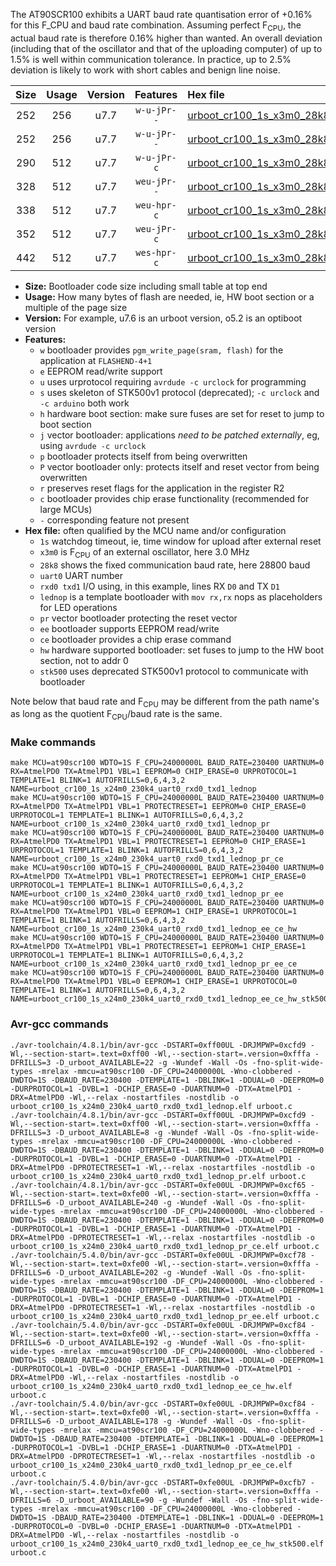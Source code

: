 The AT90SCR100 exhibits a UART baud rate quantisation error of +0.16% for this F_CPU and baud rate combination. Assuming perfect F<sub>CPU</sub>, the actual baud rate is therefore 0.16% higher than wanted. An overall deviation (including that of the oscillator and that of the uploading computer) of up to 1.5% is well within communication tolerance. In practice, up to 2.5% deviation is likely to work with short cables and benign line noise.

|Size|Usage|Version|Features|Hex file|
|:-:|:-:|:-:|:-:|:--|
|252|256|u7.7|`w-u-jPr--`|[urboot_cr100_1s_x3m0_28k8_uart0_rxd0_txd1_lednop.hex](https://raw.githubusercontent.com/stefanrueger/urboot.hex/main/mcus/at90scr100/watchdog_1_s/external_oscillator_x/%2B3m000000_hz/%2B%2B28k8_baud/uart0_rxd0_txd1/lednop/urboot_cr100_1s_x3m0_28k8_uart0_rxd0_txd1_lednop.hex)|
|252|256|u7.7|`w-u-jPr--`|[urboot_cr100_1s_x3m0_28k8_uart0_rxd0_txd1_lednop_pr.hex](https://raw.githubusercontent.com/stefanrueger/urboot.hex/main/mcus/at90scr100/watchdog_1_s/external_oscillator_x/%2B3m000000_hz/%2B%2B28k8_baud/uart0_rxd0_txd1/lednop/urboot_cr100_1s_x3m0_28k8_uart0_rxd0_txd1_lednop_pr.hex)|
|290|512|u7.7|`w-u-jPr-c`|[urboot_cr100_1s_x3m0_28k8_uart0_rxd0_txd1_lednop_pr_ce.hex](https://raw.githubusercontent.com/stefanrueger/urboot.hex/main/mcus/at90scr100/watchdog_1_s/external_oscillator_x/%2B3m000000_hz/%2B%2B28k8_baud/uart0_rxd0_txd1/lednop/urboot_cr100_1s_x3m0_28k8_uart0_rxd0_txd1_lednop_pr_ce.hex)|
|328|512|u7.7|`weu-jPr--`|[urboot_cr100_1s_x3m0_28k8_uart0_rxd0_txd1_lednop_pr_ee.hex](https://raw.githubusercontent.com/stefanrueger/urboot.hex/main/mcus/at90scr100/watchdog_1_s/external_oscillator_x/%2B3m000000_hz/%2B%2B28k8_baud/uart0_rxd0_txd1/lednop/urboot_cr100_1s_x3m0_28k8_uart0_rxd0_txd1_lednop_pr_ee.hex)|
|338|512|u7.7|`weu-hpr-c`|[urboot_cr100_1s_x3m0_28k8_uart0_rxd0_txd1_lednop_ee_ce_hw.hex](https://raw.githubusercontent.com/stefanrueger/urboot.hex/main/mcus/at90scr100/watchdog_1_s/external_oscillator_x/%2B3m000000_hz/%2B%2B28k8_baud/uart0_rxd0_txd1/lednop/urboot_cr100_1s_x3m0_28k8_uart0_rxd0_txd1_lednop_ee_ce_hw.hex)|
|352|512|u7.7|`weu-jPr-c`|[urboot_cr100_1s_x3m0_28k8_uart0_rxd0_txd1_lednop_pr_ee_ce.hex](https://raw.githubusercontent.com/stefanrueger/urboot.hex/main/mcus/at90scr100/watchdog_1_s/external_oscillator_x/%2B3m000000_hz/%2B%2B28k8_baud/uart0_rxd0_txd1/lednop/urboot_cr100_1s_x3m0_28k8_uart0_rxd0_txd1_lednop_pr_ee_ce.hex)|
|442|512|u7.7|`wes-hpr-c`|[urboot_cr100_1s_x3m0_28k8_uart0_rxd0_txd1_lednop_ee_ce_hw_stk500.hex](https://raw.githubusercontent.com/stefanrueger/urboot.hex/main/mcus/at90scr100/watchdog_1_s/external_oscillator_x/%2B3m000000_hz/%2B%2B28k8_baud/uart0_rxd0_txd1/lednop/urboot_cr100_1s_x3m0_28k8_uart0_rxd0_txd1_lednop_ee_ce_hw_stk500.hex)|

- **Size:** Bootloader code size including small table at top end
- **Usage:** How many bytes of flash are needed, ie, HW boot section or a multiple of the page size
- **Version:** For example, u7.6 is an urboot version, o5.2 is an optiboot version
- **Features:**
  + `w` bootloader provides `pgm_write_page(sram, flash)` for the application at `FLASHEND-4+1`
  + `e` EEPROM read/write support
  + `u` uses urprotocol requiring `avrdude -c urclock` for programming
  + `s` uses skeleton of STK500v1 protocol (deprecated); `-c urclock` and `-c arduino` both work
  + `h` hardware boot section: make sure fuses are set for reset to jump to boot section
  + `j` vector bootloader: applications *need to be patched externally*, eg, using `avrdude -c urclock`
  + `p` bootloader protects itself from being overwritten
  + `P` vector bootloader only: protects itself and reset vector from being overwritten
  + `r` preserves reset flags for the application in the register R2
  + `c` bootloader provides chip erase functionality (recommended for large MCUs)
  + `-` corresponding feature not present
- **Hex file:** often qualified by the MCU name and/or configuration
  + `1s` watchdog timeout, ie, time window for upload after external reset
  + `x3m0` is F<sub>CPU</sub> of an external oscillator, here 3.0 MHz
  + `28k8` shows the fixed communication baud rate, here 28800 baud
  + `uart0` UART number
  + `rxd0 txd1` I/O using, in this example, lines RX `D0` and TX `D1`
  + `lednop` is a template bootloader with `mov rx,rx` nops as placeholders for LED operations
  + `pr` vector bootloader protecting the reset vector
  + `ee` bootloader supports EEPROM read/write
  + `ce` bootloader provides a chip erase command
  + `hw` hardware supported bootloader: set fuses to jump to the HW boot section, not to addr 0
  + `stk500` uses deprecated STK500v1 protocol to communicate with bootloader


Note below that baud rate and F<sub>CPU</sub> may be different from the path name's as long as the quotient F<sub>CPU</sub>/baud rate is the same.

### Make commands
```
make MCU=at90scr100 WDTO=1S F_CPU=24000000L BAUD_RATE=230400 UARTNUM=0 RX=AtmelPD0 TX=AtmelPD1 VBL=1 EEPROM=0 CHIP_ERASE=0 URPROTOCOL=1 TEMPLATE=1 BLINK=1 AUTOFRILLS=0,6,4,3,2 NAME=urboot_cr100_1s_x24m0_230k4_uart0_rxd0_txd1_lednop
make MCU=at90scr100 WDTO=1S F_CPU=24000000L BAUD_RATE=230400 UARTNUM=0 RX=AtmelPD0 TX=AtmelPD1 VBL=1 PROTECTRESET=1 EEPROM=0 CHIP_ERASE=0 URPROTOCOL=1 TEMPLATE=1 BLINK=1 AUTOFRILLS=0,6,4,3,2 NAME=urboot_cr100_1s_x24m0_230k4_uart0_rxd0_txd1_lednop_pr
make MCU=at90scr100 WDTO=1S F_CPU=24000000L BAUD_RATE=230400 UARTNUM=0 RX=AtmelPD0 TX=AtmelPD1 VBL=1 PROTECTRESET=1 EEPROM=0 CHIP_ERASE=1 URPROTOCOL=1 TEMPLATE=1 BLINK=1 AUTOFRILLS=0,6,4,3,2 NAME=urboot_cr100_1s_x24m0_230k4_uart0_rxd0_txd1_lednop_pr_ce
make MCU=at90scr100 WDTO=1S F_CPU=24000000L BAUD_RATE=230400 UARTNUM=0 RX=AtmelPD0 TX=AtmelPD1 VBL=1 PROTECTRESET=1 EEPROM=1 CHIP_ERASE=0 URPROTOCOL=1 TEMPLATE=1 BLINK=1 AUTOFRILLS=0,6,4,3,2 NAME=urboot_cr100_1s_x24m0_230k4_uart0_rxd0_txd1_lednop_pr_ee
make MCU=at90scr100 WDTO=1S F_CPU=24000000L BAUD_RATE=230400 UARTNUM=0 RX=AtmelPD0 TX=AtmelPD1 VBL=0 EEPROM=1 CHIP_ERASE=1 URPROTOCOL=1 TEMPLATE=1 BLINK=1 AUTOFRILLS=0,6,4,3,2 NAME=urboot_cr100_1s_x24m0_230k4_uart0_rxd0_txd1_lednop_ee_ce_hw
make MCU=at90scr100 WDTO=1S F_CPU=24000000L BAUD_RATE=230400 UARTNUM=0 RX=AtmelPD0 TX=AtmelPD1 VBL=1 PROTECTRESET=1 EEPROM=1 CHIP_ERASE=1 URPROTOCOL=1 TEMPLATE=1 BLINK=1 AUTOFRILLS=0,6,4,3,2 NAME=urboot_cr100_1s_x24m0_230k4_uart0_rxd0_txd1_lednop_pr_ee_ce
make MCU=at90scr100 WDTO=1S F_CPU=24000000L BAUD_RATE=230400 UARTNUM=0 RX=AtmelPD0 TX=AtmelPD1 VBL=0 EEPROM=1 CHIP_ERASE=1 URPROTOCOL=0 TEMPLATE=1 BLINK=1 AUTOFRILLS=0,6,4,3,2 NAME=urboot_cr100_1s_x24m0_230k4_uart0_rxd0_txd1_lednop_ee_ce_hw_stk500
```

### Avr-gcc commands
```
./avr-toolchain/4.8.1/bin/avr-gcc -DSTART=0xff00UL -DRJMPWP=0xcfd9 -Wl,--section-start=.text=0xff00 -Wl,--section-start=.version=0xfffa -DFRILLS=3 -D_urboot_AVAILABLE=22 -g -Wundef -Wall -Os -fno-split-wide-types -mrelax -mmcu=at90scr100 -DF_CPU=24000000L -Wno-clobbered -DWDTO=1S -DBAUD_RATE=230400 -DTEMPLATE=1 -DBLINK=1 -DDUAL=0 -DEEPROM=0 -DURPROTOCOL=1 -DVBL=1 -DCHIP_ERASE=0 -DUARTNUM=0 -DTX=AtmelPD1 -DRX=AtmelPD0 -Wl,--relax -nostartfiles -nostdlib -o urboot_cr100_1s_x24m0_230k4_uart0_rxd0_txd1_lednop.elf urboot.c
./avr-toolchain/4.8.1/bin/avr-gcc -DSTART=0xff00UL -DRJMPWP=0xcfd9 -Wl,--section-start=.text=0xff00 -Wl,--section-start=.version=0xfffa -DFRILLS=3 -D_urboot_AVAILABLE=8 -g -Wundef -Wall -Os -fno-split-wide-types -mrelax -mmcu=at90scr100 -DF_CPU=24000000L -Wno-clobbered -DWDTO=1S -DBAUD_RATE=230400 -DTEMPLATE=1 -DBLINK=1 -DDUAL=0 -DEEPROM=0 -DURPROTOCOL=1 -DVBL=1 -DCHIP_ERASE=0 -DUARTNUM=0 -DTX=AtmelPD1 -DRX=AtmelPD0 -DPROTECTRESET=1 -Wl,--relax -nostartfiles -nostdlib -o urboot_cr100_1s_x24m0_230k4_uart0_rxd0_txd1_lednop_pr.elf urboot.c
./avr-toolchain/4.8.1/bin/avr-gcc -DSTART=0xfe00UL -DRJMPWP=0xcf65 -Wl,--section-start=.text=0xfe00 -Wl,--section-start=.version=0xfffa -DFRILLS=6 -D_urboot_AVAILABLE=240 -g -Wundef -Wall -Os -fno-split-wide-types -mrelax -mmcu=at90scr100 -DF_CPU=24000000L -Wno-clobbered -DWDTO=1S -DBAUD_RATE=230400 -DTEMPLATE=1 -DBLINK=1 -DDUAL=0 -DEEPROM=0 -DURPROTOCOL=1 -DVBL=1 -DCHIP_ERASE=1 -DUARTNUM=0 -DTX=AtmelPD1 -DRX=AtmelPD0 -DPROTECTRESET=1 -Wl,--relax -nostartfiles -nostdlib -o urboot_cr100_1s_x24m0_230k4_uart0_rxd0_txd1_lednop_pr_ce.elf urboot.c
./avr-toolchain/5.4.0/bin/avr-gcc -DSTART=0xfe00UL -DRJMPWP=0xcf78 -Wl,--section-start=.text=0xfe00 -Wl,--section-start=.version=0xfffa -DFRILLS=6 -D_urboot_AVAILABLE=202 -g -Wundef -Wall -Os -fno-split-wide-types -mrelax -mmcu=at90scr100 -DF_CPU=24000000L -Wno-clobbered -DWDTO=1S -DBAUD_RATE=230400 -DTEMPLATE=1 -DBLINK=1 -DDUAL=0 -DEEPROM=1 -DURPROTOCOL=1 -DVBL=1 -DCHIP_ERASE=0 -DUARTNUM=0 -DTX=AtmelPD1 -DRX=AtmelPD0 -DPROTECTRESET=1 -Wl,--relax -nostartfiles -nostdlib -o urboot_cr100_1s_x24m0_230k4_uart0_rxd0_txd1_lednop_pr_ee.elf urboot.c
./avr-toolchain/5.4.0/bin/avr-gcc -DSTART=0xfe00UL -DRJMPWP=0xcf84 -Wl,--section-start=.text=0xfe00 -Wl,--section-start=.version=0xfffa -DFRILLS=6 -D_urboot_AVAILABLE=192 -g -Wundef -Wall -Os -fno-split-wide-types -mrelax -mmcu=at90scr100 -DF_CPU=24000000L -Wno-clobbered -DWDTO=1S -DBAUD_RATE=230400 -DTEMPLATE=1 -DBLINK=1 -DDUAL=0 -DEEPROM=1 -DURPROTOCOL=1 -DVBL=0 -DCHIP_ERASE=1 -DUARTNUM=0 -DTX=AtmelPD1 -DRX=AtmelPD0 -Wl,--relax -nostartfiles -nostdlib -o urboot_cr100_1s_x24m0_230k4_uart0_rxd0_txd1_lednop_ee_ce_hw.elf urboot.c
./avr-toolchain/5.4.0/bin/avr-gcc -DSTART=0xfe00UL -DRJMPWP=0xcf84 -Wl,--section-start=.text=0xfe00 -Wl,--section-start=.version=0xfffa -DFRILLS=6 -D_urboot_AVAILABLE=178 -g -Wundef -Wall -Os -fno-split-wide-types -mrelax -mmcu=at90scr100 -DF_CPU=24000000L -Wno-clobbered -DWDTO=1S -DBAUD_RATE=230400 -DTEMPLATE=1 -DBLINK=1 -DDUAL=0 -DEEPROM=1 -DURPROTOCOL=1 -DVBL=1 -DCHIP_ERASE=1 -DUARTNUM=0 -DTX=AtmelPD1 -DRX=AtmelPD0 -DPROTECTRESET=1 -Wl,--relax -nostartfiles -nostdlib -o urboot_cr100_1s_x24m0_230k4_uart0_rxd0_txd1_lednop_pr_ee_ce.elf urboot.c
./avr-toolchain/5.4.0/bin/avr-gcc -DSTART=0xfe00UL -DRJMPWP=0xcfb7 -Wl,--section-start=.text=0xfe00 -Wl,--section-start=.version=0xfffa -DFRILLS=6 -D_urboot_AVAILABLE=90 -g -Wundef -Wall -Os -fno-split-wide-types -mrelax -mmcu=at90scr100 -DF_CPU=24000000L -Wno-clobbered -DWDTO=1S -DBAUD_RATE=230400 -DTEMPLATE=1 -DBLINK=1 -DDUAL=0 -DEEPROM=1 -DURPROTOCOL=0 -DVBL=0 -DCHIP_ERASE=1 -DUARTNUM=0 -DTX=AtmelPD1 -DRX=AtmelPD0 -Wl,--relax -nostartfiles -nostdlib -o urboot_cr100_1s_x24m0_230k4_uart0_rxd0_txd1_lednop_ee_ce_hw_stk500.elf urboot.c
```


